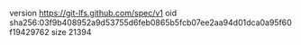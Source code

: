 version https://git-lfs.github.com/spec/v1
oid sha256:03f9b408952a9d53755d6feb0865b5fcb07ee2aa94d01dca0a95f60f19429762
size 21394
